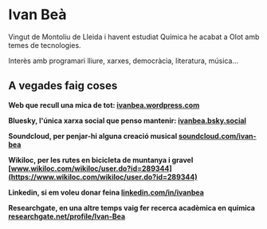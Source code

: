 # Ivan Beà

Vingut de Montoliu de Lleida i havent estudiat Química he acabat a Olot amb temes de tecnologies.

Interès amb programari lliure, xarxes, democràcia, literatura, música...

## A vegades faig coses

**Web que recull una mica de tot: [ivanbea.wordpress.com](https://ivanbea.wordpress.com/)**

**Bluesky, l'única xarxa social que penso mantenir: [ivanbea.bsky.social](https://bsky.app/profile/ivanbea.bsky.social)**

**Soundcloud, per penjar-hi alguna creació musical [soundcloud.com/ivan-bea](https://soundcloud.com/ivan-bea)**

**Wikiloc, per les rutes en bicicleta de muntanya i gravel [www.wikiloc.com/wikiloc/user.do?id=289344](https://www.wikiloc.com/wikiloc/user.do?id=289344)**

**Linkedin, si em voleu donar feina [linkedin.com/in/ivanbea](https://www.linkedin.com/in/ivanbea)**

**Researchgate, en una altre temps vaig fer recerca acadèmica en química [researchgate.net/profile/Ivan-Bea](https://www.researchgate.net/profile/Ivan-Bea)**

